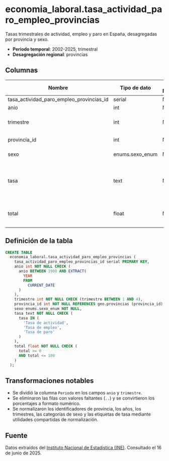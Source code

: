 # economia_laboral.tasa_actividad_paro_empleo_provincias

Tasas trimestrales de actividad, empleo y paro en España, desagregadas por provincia y sexo.

- **Periodo temporal**: 2002-2025, trimestral
- **Desagregación regional**: provincias

## Columnas

| Nombre | Tipo de dato | Es Nullable | Descripción |
| --- | --- | --- | --- |
| tasa_actividad_paro_empleo_provincias_id | serial | NO | primary key |
| anio | int | NO | año |
| trimestre | int | NO | número de trimestre (1-4) |
| provincia_id | int | NO | referencia a geo.provincias |
| sexo | enums.sexo_enum | NO | sexo (`Hombre`, `Mujer`, `Total`) |
| tasa | text | NO | categoría de tasa (`Tasa de actividad`, `Tasa de empleo`, `Tasa de paro`) |
| total | float | NO | valor porcentual de la tasa seleccionada |

## Definición de la tabla

```sql
CREATE TABLE
  economia_laboral.tasa_actividad_paro_empleo_provincias (
    tasa_actividad_paro_empleo_provincias_id serial PRIMARY KEY,
    anio int NOT NULL CHECK (
      anio BETWEEN 1900 AND EXTRACT(
        YEAR
        FROM
          CURRENT_DATE
      )
    ),
    trimestre int NOT NULL CHECK (trimestre BETWEEN 1 AND 4),
    provincia_id int NOT NULL REFERENCES geo.provincias (provincia_id),
    sexo enums.sexo_enum NOT NULL,
    tasa text NOT NULL CHECK (
      tasa IN (
        'Tasa de actividad',
        'Tasa de empleo',
        'Tasa de paro'
      )
    ),
    total float NOT NULL CHECK (
      total >= 0
      AND total <= 100
    )
  );
```

## Transformaciones notables

- Se dividió la columna `Periodo` en los campos `anio` y `trimestre`.
- Se eliminaron las filas con valores faltantes (`..`) y se convirtieron los porcentajes a formato numérico.
- Se normalizaron los identificadores de provincia, los años, los trimestres, las categorías de sexo y las etiquetas de tasa mediante utilidades compartidas de normalización.

## Fuente

Datos extraídos del <a href="https://www.ine.es/jaxiT3/Tabla.htm?t=65349" target="_blank">Instituto Nacional de Estadística (INE)</a>.
Consultado el 16 de junio de 2025.
